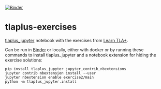 [![Binder](https://mybinder.org/badge_logo.svg)](https://mybinder.org/v2/gh/Alexander-N/tlaplus-exercises/HEAD?filepath=learntlaplus.ipynb)
# tlaplus-exercises

[tlaplus_jupyter](https://github.com/kelvich/tlaplus_jupyter) notebook with the exercises from [Learn TLA+](https://learntla.com/t).

Can be run in [Binder](https://mybinder.org/v2/gh/Alexander-N/tlaplus-exercises/HEAD?filepath=learntlaplus.ipynb) or locally, either with docker or by running these commands to install tlaplus_jupyter and a notebook extension for hiding the exercise solutions:
```
pip install tlaplus_jupyter jupyter_contrib_nbextensions
jupyter contrib nbextension install --user
jupyter nbextension enable exercise2/main
python -m tlaplus_jupyter.install
```

